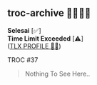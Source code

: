 ## troc-archive 📕👨🏻‍💻

**Selesai** [✅]\
**Time Limit Exceeded** [⚠️]\
([TLX PROFILE 🧑🏻](https://tlx.toki.id/profiles/Viriya6))

TROC #37
> Nothing To See Here..
